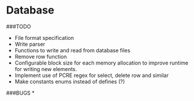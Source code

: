 # Database


###TODO
* File format specification
* Write parser
* Functions to write and read from database files
* Remove row function
* Configurable block size for each memory allocation to improve runtime for writing new elements.
* Implement use of PCRE regex for select, delete row and similar
* Make constants enums instead of defines (?)

###BUGS
* 

